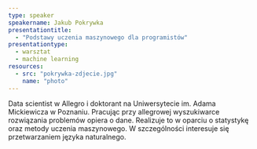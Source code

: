 ```yaml
---
type: speaker
speakername: Jakub Pokrywka
presentationtitle: 
  - "Podstawy uczenia maszynowego dla programistów"
presentationtype: 
  - warsztat
  - machine learning
resources:
  - src: "pokrywka-zdjecie.jpg"
    name: "photo"
---
```


Data scientist w Allegro i doktorant na Uniwersytecie im. Adama Mickiewicza w Poznaniu. Pracując przy allegrowej wyszukiwarce rozwiązania problemów opiera o dane. Realizuje to w oparciu o statystykę oraz metody uczenia maszynowego. W szczególności interesuje się przetwarzaniem języka naturalnego.


